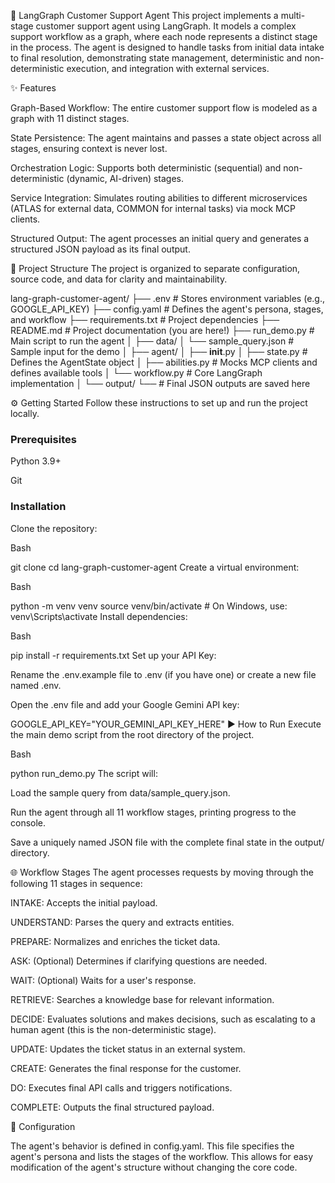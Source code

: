 🤖 LangGraph Customer Support Agent
This project implements a multi-stage customer support agent using LangGraph. It models a complex support workflow as a graph, where each node represents a distinct stage in the process. The agent is designed to handle tasks from initial data intake to final resolution, demonstrating state management, deterministic and non-deterministic execution, and integration with external services.

✨ Features

Graph-Based Workflow: The entire customer support flow is modeled as a graph with 11 distinct stages. 


State Persistence: The agent maintains and passes a state object across all stages, ensuring context is never lost. 


Orchestration Logic: Supports both deterministic (sequential) and non-deterministic (dynamic, AI-driven) stages. 



Service Integration: Simulates routing abilities to different microservices (ATLAS for external data, COMMON for internal tasks) via mock MCP clients. 



Structured Output: The agent processes an initial query and generates a structured JSON payload as its final output. 

📂 Project Structure
The project is organized to separate configuration, source code, and data for clarity and maintainability.

lang-graph-customer-agent/
├── .env                 # Stores environment variables (e.g., GOOGLE_API_KEY)
├── config.yaml          # Defines the agent's persona, stages, and workflow
├── requirements.txt     # Project dependencies
├── README.md            # Project documentation (you are here!)
├── run_demo.py          # Main script to run the agent
│
├── data/
│   └── sample_query.json   # Sample input for the demo
│
├── agent/
│   ├── __init__.py
│   ├── state.py           # Defines the AgentState object
│   ├── abilities.py       # Mocks MCP clients and defines available tools
│   └── workflow.py        # Core LangGraph implementation
│
└── output/
    └──                # Final JSON outputs are saved here

⚙️ Getting Started
Follow these instructions to set up and run the project locally.

### Prerequisites
Python 3.9+

Git

### Installation
Clone the repository:

Bash

git clone <your-repository-url>
cd lang-graph-customer-agent
Create a virtual environment:

Bash

python -m venv venv
source venv/bin/activate  # On Windows, use: venv\Scripts\activate
Install dependencies:

Bash

pip install -r requirements.txt
Set up your API Key:

Rename the .env.example file to .env (if you have one) or create a new file named .env.

Open the .env file and add your Google Gemini API key:

GOOGLE_API_KEY="YOUR_GEMINI_API_KEY_HERE"
▶️ How to Run
Execute the main demo script from the root directory of the project.

Bash

python run_demo.py
The script will:

Load the sample query from data/sample_query.json.

Run the agent through all 11 workflow stages, printing progress to the console.

Save a uniquely named JSON file with the complete final state in the output/ directory.

🌐 Workflow Stages
The agent processes requests by moving through the following 11 stages in sequence: 


INTAKE: Accepts the initial payload. 


UNDERSTAND: Parses the query and extracts entities. 


PREPARE: Normalizes and enriches the ticket data. 


ASK: (Optional) Determines if clarifying questions are needed. 


WAIT: (Optional) Waits for a user's response. 


RETRIEVE: Searches a knowledge base for relevant information. 


DECIDE: Evaluates solutions and makes decisions, such as escalating to a human agent (this is the non-deterministic stage). 


UPDATE: Updates the ticket status in an external system. 



CREATE: Generates the final response for the customer. 



DO: Executes final API calls and triggers notifications. 


COMPLETE: Outputs the final structured payload. 

📜 Configuration

The agent's behavior is defined in config.yaml. This file specifies the agent's persona and lists the stages of the workflow. This allows for easy modification of the agent's structure without changing the core code.

